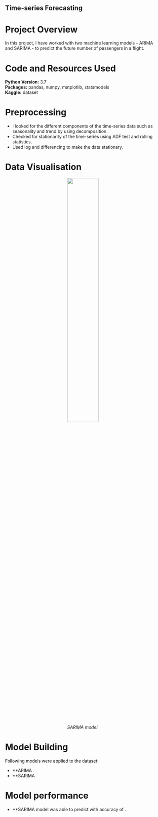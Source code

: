 ## Time-series Forecasting

# Project Overview
In this project, I have worked with two machine learning models - ARIMA and SARIMA - to predict the future number of passengers in a flight. 

# Code and Resources Used 
**Python Version:** 3.7  
**Packages:** pandas, numpy, matplotlib, statsmodels  
**Kaggle:** dataset

# Preprocessing

* I looked for the different components of the time-series data such as seasonality and trend by using decomposition.
* Checked for stationarity of the time-series using ADF test and rolling statistics.
* Used log and differencing to make the data stationary.

# Data Visualisation

<p align="center">
  <img width="45%" src="https://github.com/RichaShama/Regression-Analysis/blob/main/time-series.png" alt></p>
  <p  align="center"> <em>SARIMA model.</em>
</p> 



# Model Building 

Following models were applied to the dataset:

* **ARIMA
* **SARIMA


# Model performance

* **SARIMA model was able to predict with accuracy of .












